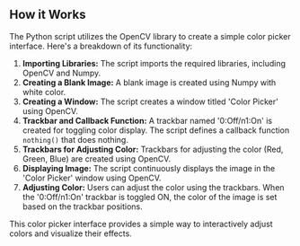<!-- HTML code for README.md -->

<!-- Explanation of how the code works -->
<h2>How it Works</h2>
<p>The Python script utilizes the OpenCV library to create a simple color picker interface. Here's a breakdown of its functionality:</p>

<ol>
  <li><strong>Importing Libraries:</strong> The script imports the required libraries, including OpenCV and Numpy.</li>
  
  <li><strong>Creating a Blank Image:</strong> A blank image is created using Numpy with white color.</li>
  
  <li><strong>Creating a Window:</strong> The script creates a window titled 'Color Picker' using OpenCV.</li>
  
  <li><strong>Trackbar and Callback Function:</strong> A trackbar named '0:Off/n1:On' is created for toggling color display. The script defines a callback function <code>nothing()</code> that does nothing.</li>
  
  <li><strong>Trackbars for Adjusting Color:</strong> Trackbars for adjusting the color (Red, Green, Blue) are created using OpenCV.</li>
  
  <li><strong>Displaying Image:</strong> The script continuously displays the image in the 'Color Picker' window using OpenCV.</li>
  
  <li><strong>Adjusting Color:</strong> Users can adjust the color using the trackbars. When the '0:Off/n1:On' trackbar is toggled ON, the color of the image is set based on the trackbar positions.</li>
</ol>

<p>This color picker interface provides a simple way to interactively adjust colors and visualize their effects.</p>

